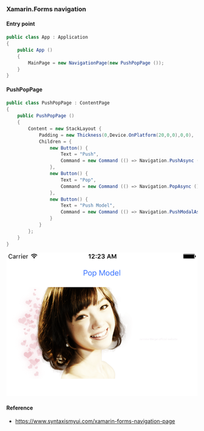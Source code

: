 ### Xamarin.Forms navigation

#### Entry point

```csharp
public class App : Application
{
    public App ()
    {
        MainPage = new NavigationPage(new PushPopPage ());
    }
}
```

#### PushPopPage

```csharp
public class PushPopPage : ContentPage
{
    public PushPopPage ()
    {
        Content = new StackLayout {
            Padding = new Thickness(0,Device.OnPlatform(20,0,0),0,0),
            Children = {
                new Button() {
                    Text = "Push",
                    Command = new Command (() => Navigation.PushAsync (new PushPopPage ()))
                },
                new Button() {
                    Text = "Pop",
                    Command = new Command (() => Navigation.PopAsync ())
                },
                new Button() {
                    Text = "Push Model",
                    Command = new Command (() => Navigation.PushModalAsync (new ModalPage()))
                }
            }
        };
    }
}
```

![](screen/navigation.png)

#### Reference

- https://www.syntaxismyui.com/xamarin-forms-navigation-page
